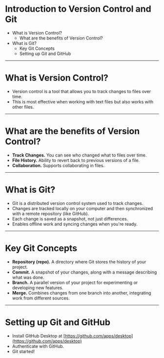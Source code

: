 # Introduction to Version Control and Git

* What is Version Control?
  * What are the benefits of Version Control?
* What is Git?
  * Key Git Concepts
  * Setting up Git and GitHub

---

# What is Version Control?

* Version control is a tool that allows you to track changes to files over time.
* This is most effective when working with text files but also works with other files.

---

# What are the benefits of Version Control?

* **Track Changes.** You can see who changed what to files over time.
* **File History.** Ability to revert back to previous versions of a file.
* **Collaboration.** Supports collaborating in files.

---

# What is Git?

* Git is a distributed version control system used to track changes.
* Changes are tracked locally on your computer and then synchronized with a remote repository (like GitHub).
* Each change is saved as a snapshot, not just differences.
* Enables offline work and syncing changes when you're ready.

---

# Key Git Concepts

* **Repository (repo).** A directory where Git stores the history of your project.
* **Commit.** A snapshot of your changes, along with a message describing what was done.
* **Branch.** A parallel version of your project for experimenting or developing new features.
* **Merge.** Combines changes from one branch into another, integrating work from different sources.

---

# Setting up Git and GitHub

* Install GitHub Desktop at [https://github.com/apps/desktop](https://github.com/apps/desktop)
* Authenticate with GitHub.
* Git started!
